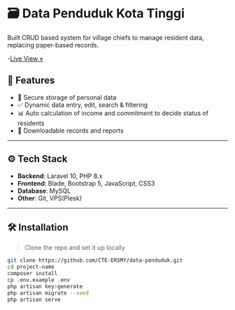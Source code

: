 # 🗃️ Data Penduduk Kota Tinggi

Built CRUD based system for village chiefs to manage resident data, replacing paper-based records.

-[Live View »](https://datapenduduk.esrmy.com/)

## 🧩 Features

- 🔐 Secure storage of personal data
- ✅ Dynamic data entry, edit, search & filtering
- 📊 Auto calculation of income and commitment to decide status of residents
- 📩 Downloadable records and reports

---

## ⚙️ Tech Stack

- **Backend**: Laravel 10, PHP 8.x
- **Frontend**: Blade, Bootstrap 5, JavaScript, CSS3
- **Database**: MySQL
- **Other**: Git, VPS(Plesk)

---

## 🛠️ Installation

> Clone the repo and set it up locally

```bash
git clone https://github.com/CTE-ERSMY/data-penduduk.git
cd project-name
composer install
cp .env.example .env
php artisan key:generate
php artisan migrate --seed
php artisan serve
